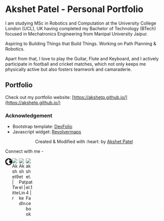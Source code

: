 # Akshet Patel - Personal Portfolio

I am studying MSc in Robotics and Computation at the University College London (UCL), UK having completed my Bachelor of Technology (BTech) focused in Mechatronics Engineering from Manipal University Jaipur.

Aspiring to Building Things that Build Things. Working on Path Planning & Robotics.

Apart from that, I love to play the Guitar, Flute and Keyboard, and I actively participate in football and cricket matches, which not only keeps me physically active but also fosters teamwork and camaraderie.

## Portfolio

Check out my portfolio website: [https://akshetp.github.io/](https://akshetp.github.io/)

### Acknowledgement
- Bootstrap template: [DevFolio](https://bootstrapmade.com/devfolio-bootstrap-portfolio-html-template/)
- Javascript widget: [Revolvermaps](https://www.revolvermaps.com/)

<p align='center'>Created & Modified with :heart: by <a href="https://www.linkedin.com/in/akshetpatel/">Akshet Patel</a></p>


Connect with me - 

[<img align="left" alt="akshetp.github.io" width="22px" src="https://raw.githubusercontent.com/iconic/open-iconic/master/svg/globe.svg" />][website]
[<img align="left" alt="Akshet9 | Twitter" width="22px" src="https://cdn.jsdelivr.net/npm/simple-icons@v3/icons/twitter.svg" />][twitter]
[<img align="left" alt="Akshet Patel | LinkedIn" width="22px" src="https://cdn.jsdelivr.net/npm/simple-icons@v3/icons/linkedin.svg" />][linkedin]
[<img align="left" alt="akshet.patel.14 | Facebook" width="22px" src="https://cdn.jsdelivr.net/npm/simple-icons@v3/icons/facebook.svg" />][facebook]

[website]: https://akshetp.github.io/
[twitter]: https://twitter.com/Akshet9
[linkedin]: https://linkedin.com/in/akshetpatel
[facebook]: https://www.facebook.com/akshet.patel.14/
